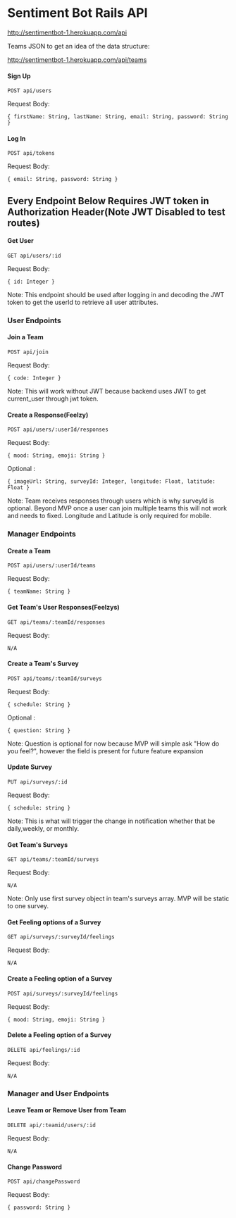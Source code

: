 # Sentiment Bot Rails API

<http://sentimentbot-1.herokuapp.com/api>

Teams JSON to get an idea of the data structure:

<http://sentimentbot-1.herokuapp.com/api/teams>

#### Sign Up

```
POST api/users
```
Request Body:

```
{ firstName: String, lastName: String, email: String, password: String }
```

#### Log In

```
POST api/tokens
```
Request Body:

```
{ email: String, password: String }
```

## Every Endpoint Below Requires JWT token in Authorization Header(Note JWT Disabled to test routes)


#### Get User

```
GET api/users/:id
```
Request Body:

```
{ id: Integer }
```

Note: This endpoint should be used after logging in and decoding the JWT
token to get the userId to retrieve all user attributes. 

### User Endpoints 

#### Join a Team

```
POST api/join
```
Request Body:

```
{ code: Integer }
```

Note: This will work without JWT because backend uses JWT to get current_user 
through jwt token. 

#### Create a Response(Feelzy)

```
POST api/users/:userId/responses
```
Request Body:

```
{ mood: String, emoji: String }
```
 Optional :

```
{ imageUrl: String, surveyId: Integer, longitude: Float, latitude: Float }
```

Note: Team receives responses through users
which is why surveyId is optional.
Beyond MVP once a user can join multiple teams
this will not work and needs to fixed. Longitude and Latitude is only required for mobile.

### Manager Endpoints

#### Create a Team

```
POST api/users/:userId/teams
```
Request Body:

```
{ teamName: String }
```

#### Get Team's User Responses(Feelzys)

```
GET api/teams/:teamId/responses
```
Request Body:

```
N/A
```

#### Create a Team's Survey

```
POST api/teams/:teamId/surveys
```
Request Body:

```
{ schedule: String }
```

Optional :

```
{ question: String }
```
Note: Question is optional for now because MVP will 
simple ask "How do you feel?", however the field is
present for future feature expansion


#### Update Survey

```
PUT api/surveys/:id
```
Request Body:

```
{ schedule: string }
```

Note: This is what will trigger the change in notification 
whether that be daily,weekly, or monthly.

#### Get Team's Surveys

```
GET api/teams/:teamId/surveys
```
Request Body:

```
N/A
```

Note: Only use first survey object in team's surveys array. MVP will be static to one survey.


#### Get Feeling options of a Survey
   
```
GET api/surveys/:surveyId/feelings
```
Request Body:

```
N/A
```


#### Create a Feeling option of a Survey
   
```
POST api/surveys/:surveyId/feelings
```
Request Body:

```
{ mood: String, emoji: String }
```

#### Delete a Feeling option of a Survey
   
```
DELETE api/feelings/:id
```
Request Body:

```
N/A
```

### Manager and User Endpoints

#### Leave Team or Remove User from Team
```
DELETE api/:teamid/users/:id
```
Request Body:

```
N/A
```

#### Change Password
```
POST api/changePassword
```
Request Body:

```
{ password: String }
```